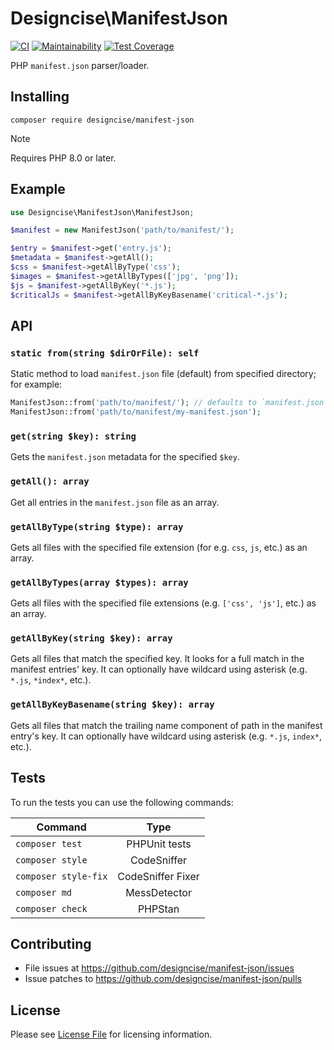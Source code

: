 # Designcise\ManifestJson

[![CI](https://github.com/designcise/manifest-json/actions/workflows/ci.yml/badge.svg)](https://github.com/designcise/manifest-json/actions/workflows/ci.yml)
[![Maintainability](https://api.codeclimate.com/v1/badges/0edb897f673eb368fb73/maintainability)](https://codeclimate.com/github/designcise/manifest-json/maintainability)
[![Test Coverage](https://api.codeclimate.com/v1/badges/0edb897f673eb368fb73/test_coverage)](https://codeclimate.com/github/designcise/manifest-json/test_coverage)

PHP `manifest.json` parser/loader.

## Installing

```shell
composer require designcise/manifest-json
```

> [!NOTE]  
> Requires PHP 8.0 or later.

## Example

```php
use Designcise\ManifestJson\ManifestJson;

$manifest = new ManifestJson('path/to/manifest/');

$entry = $manifest->get('entry.js');
$metadata = $manifest->getAll();
$css = $manifest->getAllByType('css');
$images = $manifest->getAllByTypes(['jpg', 'png']);
$js = $manifest->getAllByKey('*.js');
$criticalJs = $manifest->getAllByKeyBasename('critical-*.js');
```

## API

### `static from(string $dirOrFile): self`

Static method to load `manifest.json` file (default) from specified directory; for example:

```php
ManifestJson::from('path/to/manifest/'); // defaults to `manifest.json`
ManifestJson::from('path/to/manifest/my-manifest.json');
```

### `get(string $key): string`

Gets the `manifest.json` metadata for the specified `$key`.

### `getAll(): array`

Get all entries in the `manifest.json` file as an array.

### `getAllByType(string $type): array`

Gets all files with the specified file extension (for e.g. `css`, `js`, etc.) as an array.

### `getAllByTypes(array $types): array`

Gets all files with the specified file extensions (e.g. `['css', 'js']`, etc.) as an array.

### `getAllByKey(string $key): array`

Gets all files that match the specified key. It looks for a full match in the manifest entries' key. It can optionally have wildcard using asterisk (e.g. `*.js`, `*index*`, etc.).

### `getAllByKeyBasename(string $key): array`

Gets all files that match the trailing name component of path in the manifest entry's key. It can optionally have wildcard using asterisk (e.g. `*.js`, `index*`, etc.).

## Tests

To run the tests you can use the following commands:

| Command             | Type             |
| ------------------- |:----------------:|
| `composer test`     | PHPUnit tests    |
| `composer style`    | CodeSniffer      |
| `composer style-fix`| CodeSniffer Fixer|
| `composer md`       | MessDetector     |
| `composer check`    | PHPStan          |

## Contributing

* File issues at https://github.com/designcise/manifest-json/issues
* Issue patches to https://github.com/designcise/manifest-json/pulls

## License

Please see [License File](LICENSE.md) for licensing information.
